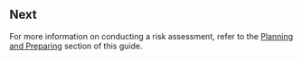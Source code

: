 
## Next


For more information on conducting a risk assessment, refer to the [Planning and Preparing](topics/practice-2-planning/0-getting-started/1-intro.md) section of this guide.
